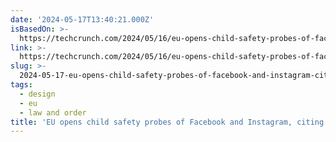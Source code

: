 ```yaml
---
date: '2024-05-17T13:40:21.000Z'
isBasedOn: >-
  https://techcrunch.com/2024/05/16/eu-opens-child-safety-probes-of-facebook-and-instagram-citing-addictive-design-concerns/
link: >-
  https://techcrunch.com/2024/05/16/eu-opens-child-safety-probes-of-facebook-and-instagram-citing-addictive-design-concerns/
slug: >-
  2024-05-17-eu-opens-child-safety-probes-of-facebook-and-instagram-citing-addictive-de
tags:
  - design
  - eu
  - law and order
title: 'EU opens child safety probes of Facebook and Instagram, citing addictive de'
---
```

 
